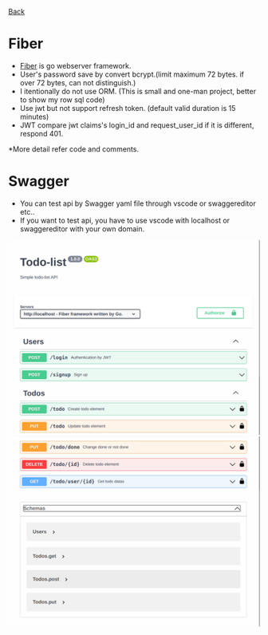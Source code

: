 [Back](../README.md)
# Fiber
- [Fiber](https://gofiber.io/) is go webserver framework.
- User's password save by convert bcrypt.(limit maximum 72 bytes. if over 72 bytes, can not distinguish.)
- I itentionally do not use ORM. (This is small and one-man project, better to show my row sql code)
- Use jwt but not support refresh token. (default valid duration is 15 minutes)
- JWT compare jwt claims's login_id and request_user_id if it is different, respond 401.
  
*More detail refer code and comments.
  
# Swagger
- You can test api by Swagger yaml file through vscode or swaggereditor etc..
- If you want to test api, you have to use vscode with localhost or swaggereditor with your own domain.

![swagger-up](./assets/swagger-up.png)
![swagger-down](./assets/swagger-down.png)